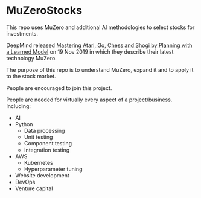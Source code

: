 # MuZeroStocks
This repo uses MuZero and additional AI methodologies to select stocks for investments.

DeepMind released [Mastering Atari, Go, Chess and Shogi by Planning with a Learned Model](https://arxiv.org/abs/1911.08265) on 19 Nov 2019 in which they describe their latest technology MuZero.

The purpose of this repo is to understand MuZero, expand it and to apply it to the stock market.

People are encouraged to join this project.

People are needed for virtually every aspect of a project/business.  Including:
* AI
* Python
   * Data processing
   * Unit testing
   * Component testing
   * Integration testing
* AWS
   * Kubernetes
   * Hyperparameter tuning
* Website development
* DevOps
* Venture capital